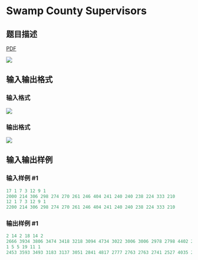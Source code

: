 # Swamp County Supervisors

## 题目描述

[problemUrl]: https://uva.onlinejudge.org/index.php?option=com_onlinejudge&Itemid=8&category=6&page=show_problem&problem=371

[PDF](https://uva.onlinejudge.org/external/4/p430.pdf)

![](https://cdn.luogu.com.cn/upload/vjudge_pic/UVA430/5fffee04ecbad5dbca57387a098de1d981d468ec.png)

## 输入输出格式

### 输入格式

![](https://cdn.luogu.com.cn/upload/vjudge_pic/UVA430/1c247399cc3dfb72e08ce12ce0e5cd7dd26264a4.png)

### 输出格式

![](https://cdn.luogu.com.cn/upload/vjudge_pic/UVA430/0c073de0bd0a6c5ab284f67a00d3ca01aae4aeb9.png)

## 输入输出样例

### 输入样例 #1

```cpp
17 1 7 3 12 9 1
2000 214 306 298 274 270 261 246 404 241 240 240 238 224 333 210
12 1 7 3 12 9 1
2200 214 306 298 274 270 261 246 404 241 240 240 238 224 333 210
```


### 输出样例 #1

```cpp
2 14 2 18 14 2
2666 3934 3806 3474 3418 3218 3094 4734 3022 3006 3006 2978 2798 4402 2622
1 5 5 19 11 1
2453 3593 3493 3183 3137 3051 2841 4817 2777 2763 2763 2741 2527 4035 2395
```


